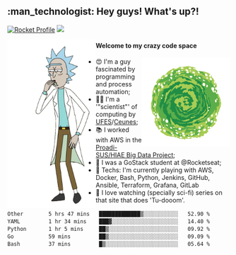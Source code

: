 
<h2> :man_technologist: Hey guys! What's up?!</h2>
                                                                         
[![Rocket Profile](https://img.shields.io/static/v1?label=Rocketseat&message=Profile&colorA=purple&color=black&logo=Rocket&logoColor=white)](https://app.rocketseat.com.br/me/elyabe)
<a href="https://www.linkedin.com/in/elyabe/"><img src="https://img.shields.io/badge/LinkedIn-informational?logo=linkedin"/></a>

<img align='left' src="https://raw.githubusercontent.com/Elyabe/Elyabe/master/images/rick-dancing.gif" width='200'>

                       
#### Welcome to my crazy code space 
<img align='right' src="https://raw.githubusercontent.com/Elyabe/elyabe/master/images/portal-3.gif" width='200'>

- :heart_eyes: I'm a guy fascinated by programming and process automation; 
- :office_worker: I'm a '"scientist"' of computing by [UFES](http://ufes.br)/[Ceunes](http://ceunes.ufes.br);
- :books: I worked with AWS in the [Proadi-SUS/HIAE Big Data Project](https://www.einstein.br/responsabilidade-social/atuacao-com-o-ministerio-da-saude/proadi-sus);
- :rocket: I was a GoStack student at @Rocketseat;
- :green_heart: Techs: I'm currently playing with AWS, Docker, Bash, Python, Jenkins, GitHub, Ansible, Terraform, Grafana, GitLab
- :movie_camera: I love watching (specially sci-fi) series on that site that does 'Tu-dooom'.

<!--START_SECTION:waka-->

```txt
Other        5 hrs 47 mins   █████████████▒░░░░░░░░░░░   52.90 %
YAML         1 hr 34 mins    ███▓░░░░░░░░░░░░░░░░░░░░░   14.40 %
Python       1 hr 5 mins     ██▒░░░░░░░░░░░░░░░░░░░░░░   09.92 %
Go           59 mins         ██▒░░░░░░░░░░░░░░░░░░░░░░   09.09 %
Bash         37 mins         █▒░░░░░░░░░░░░░░░░░░░░░░░   05.64 %
```

<!--END_SECTION:waka-->

